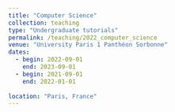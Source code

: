 ```yaml
---
title: "Computer Science"
collection: teaching
type: "Undergraduate tutorials"
permalink: /teaching/2022_computer_science
venue: "University Paris 1 Panthéon Sorbonne"
dates: 
  - begin: 2022-09-01
    end: 2023-09-01
  - begin: 2021-09-01
    end: 2022-01-01
    
location: "Paris, France"
---
```

